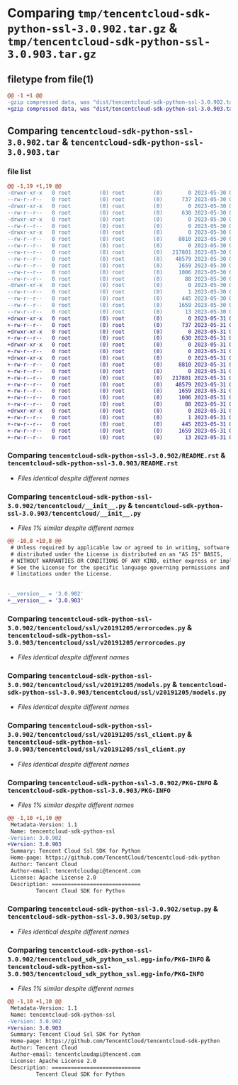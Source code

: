 # Comparing `tmp/tencentcloud-sdk-python-ssl-3.0.902.tar.gz` & `tmp/tencentcloud-sdk-python-ssl-3.0.903.tar.gz`

## filetype from file(1)

```diff
@@ -1 +1 @@
-gzip compressed data, was "dist/tencentcloud-sdk-python-ssl-3.0.902.tar", last modified: Tue May 30 00:31:33 2023, max compression
+gzip compressed data, was "dist/tencentcloud-sdk-python-ssl-3.0.903.tar", last modified: Wed May 31 02:19:35 2023, max compression
```

## Comparing `tencentcloud-sdk-python-ssl-3.0.902.tar` & `tencentcloud-sdk-python-ssl-3.0.903.tar`

### file list

```diff
@@ -1,19 +1,19 @@
-drwxr-xr-x   0 root         (0) root         (0)        0 2023-05-30 00:31:33.000000 tencentcloud-sdk-python-ssl-3.0.902/
--rw-r--r--   0 root         (0) root         (0)      737 2023-05-30 00:31:32.000000 tencentcloud-sdk-python-ssl-3.0.902/README.rst
-drwxr-xr-x   0 root         (0) root         (0)        0 2023-05-30 00:31:32.000000 tencentcloud-sdk-python-ssl-3.0.902/tencentcloud/
--rw-r--r--   0 root         (0) root         (0)      630 2023-05-30 00:31:32.000000 tencentcloud-sdk-python-ssl-3.0.902/tencentcloud/__init__.py
-drwxr-xr-x   0 root         (0) root         (0)        0 2023-05-30 00:31:32.000000 tencentcloud-sdk-python-ssl-3.0.902/tencentcloud/ssl/
--rw-r--r--   0 root         (0) root         (0)        0 2023-05-30 00:31:32.000000 tencentcloud-sdk-python-ssl-3.0.902/tencentcloud/ssl/__init__.py
-drwxr-xr-x   0 root         (0) root         (0)        0 2023-05-30 00:31:32.000000 tencentcloud-sdk-python-ssl-3.0.902/tencentcloud/ssl/v20191205/
--rw-r--r--   0 root         (0) root         (0)     8810 2023-05-30 00:31:32.000000 tencentcloud-sdk-python-ssl-3.0.902/tencentcloud/ssl/v20191205/errorcodes.py
--rw-r--r--   0 root         (0) root         (0)        0 2023-05-30 00:31:32.000000 tencentcloud-sdk-python-ssl-3.0.902/tencentcloud/ssl/v20191205/__init__.py
--rw-r--r--   0 root         (0) root         (0)   217801 2023-05-30 00:31:32.000000 tencentcloud-sdk-python-ssl-3.0.902/tencentcloud/ssl/v20191205/models.py
--rw-r--r--   0 root         (0) root         (0)    48579 2023-05-30 00:31:32.000000 tencentcloud-sdk-python-ssl-3.0.902/tencentcloud/ssl/v20191205/ssl_client.py
--rw-r--r--   0 root         (0) root         (0)     1659 2023-05-30 00:31:33.000000 tencentcloud-sdk-python-ssl-3.0.902/PKG-INFO
--rw-r--r--   0 root         (0) root         (0)     1006 2023-05-30 00:31:32.000000 tencentcloud-sdk-python-ssl-3.0.902/setup.py
--rw-r--r--   0 root         (0) root         (0)       88 2023-05-30 00:31:33.000000 tencentcloud-sdk-python-ssl-3.0.902/setup.cfg
-drwxr-xr-x   0 root         (0) root         (0)        0 2023-05-30 00:31:33.000000 tencentcloud-sdk-python-ssl-3.0.902/tencentcloud_sdk_python_ssl.egg-info/
--rw-r--r--   0 root         (0) root         (0)        1 2023-05-30 00:31:32.000000 tencentcloud-sdk-python-ssl-3.0.902/tencentcloud_sdk_python_ssl.egg-info/dependency_links.txt
--rw-r--r--   0 root         (0) root         (0)      445 2023-05-30 00:31:32.000000 tencentcloud-sdk-python-ssl-3.0.902/tencentcloud_sdk_python_ssl.egg-info/SOURCES.txt
--rw-r--r--   0 root         (0) root         (0)     1659 2023-05-30 00:31:32.000000 tencentcloud-sdk-python-ssl-3.0.902/tencentcloud_sdk_python_ssl.egg-info/PKG-INFO
--rw-r--r--   0 root         (0) root         (0)       13 2023-05-30 00:31:32.000000 tencentcloud-sdk-python-ssl-3.0.902/tencentcloud_sdk_python_ssl.egg-info/top_level.txt
+drwxr-xr-x   0 root         (0) root         (0)        0 2023-05-31 02:19:35.000000 tencentcloud-sdk-python-ssl-3.0.903/
+-rw-r--r--   0 root         (0) root         (0)      737 2023-05-31 02:19:35.000000 tencentcloud-sdk-python-ssl-3.0.903/README.rst
+drwxr-xr-x   0 root         (0) root         (0)        0 2023-05-31 02:19:35.000000 tencentcloud-sdk-python-ssl-3.0.903/tencentcloud/
+-rw-r--r--   0 root         (0) root         (0)      630 2023-05-31 02:19:35.000000 tencentcloud-sdk-python-ssl-3.0.903/tencentcloud/__init__.py
+drwxr-xr-x   0 root         (0) root         (0)        0 2023-05-31 02:19:35.000000 tencentcloud-sdk-python-ssl-3.0.903/tencentcloud/ssl/
+-rw-r--r--   0 root         (0) root         (0)        0 2023-05-31 02:19:35.000000 tencentcloud-sdk-python-ssl-3.0.903/tencentcloud/ssl/__init__.py
+drwxr-xr-x   0 root         (0) root         (0)        0 2023-05-31 02:19:35.000000 tencentcloud-sdk-python-ssl-3.0.903/tencentcloud/ssl/v20191205/
+-rw-r--r--   0 root         (0) root         (0)     8810 2023-05-31 02:19:35.000000 tencentcloud-sdk-python-ssl-3.0.903/tencentcloud/ssl/v20191205/errorcodes.py
+-rw-r--r--   0 root         (0) root         (0)        0 2023-05-31 02:19:35.000000 tencentcloud-sdk-python-ssl-3.0.903/tencentcloud/ssl/v20191205/__init__.py
+-rw-r--r--   0 root         (0) root         (0)   217801 2023-05-31 02:19:35.000000 tencentcloud-sdk-python-ssl-3.0.903/tencentcloud/ssl/v20191205/models.py
+-rw-r--r--   0 root         (0) root         (0)    48579 2023-05-31 02:19:35.000000 tencentcloud-sdk-python-ssl-3.0.903/tencentcloud/ssl/v20191205/ssl_client.py
+-rw-r--r--   0 root         (0) root         (0)     1659 2023-05-31 02:19:35.000000 tencentcloud-sdk-python-ssl-3.0.903/PKG-INFO
+-rw-r--r--   0 root         (0) root         (0)     1006 2023-05-31 02:19:35.000000 tencentcloud-sdk-python-ssl-3.0.903/setup.py
+-rw-r--r--   0 root         (0) root         (0)       88 2023-05-31 02:19:35.000000 tencentcloud-sdk-python-ssl-3.0.903/setup.cfg
+drwxr-xr-x   0 root         (0) root         (0)        0 2023-05-31 02:19:35.000000 tencentcloud-sdk-python-ssl-3.0.903/tencentcloud_sdk_python_ssl.egg-info/
+-rw-r--r--   0 root         (0) root         (0)        1 2023-05-31 02:19:35.000000 tencentcloud-sdk-python-ssl-3.0.903/tencentcloud_sdk_python_ssl.egg-info/dependency_links.txt
+-rw-r--r--   0 root         (0) root         (0)      445 2023-05-31 02:19:35.000000 tencentcloud-sdk-python-ssl-3.0.903/tencentcloud_sdk_python_ssl.egg-info/SOURCES.txt
+-rw-r--r--   0 root         (0) root         (0)     1659 2023-05-31 02:19:35.000000 tencentcloud-sdk-python-ssl-3.0.903/tencentcloud_sdk_python_ssl.egg-info/PKG-INFO
+-rw-r--r--   0 root         (0) root         (0)       13 2023-05-31 02:19:35.000000 tencentcloud-sdk-python-ssl-3.0.903/tencentcloud_sdk_python_ssl.egg-info/top_level.txt
```

### Comparing `tencentcloud-sdk-python-ssl-3.0.902/README.rst` & `tencentcloud-sdk-python-ssl-3.0.903/README.rst`

 * *Files identical despite different names*

### Comparing `tencentcloud-sdk-python-ssl-3.0.902/tencentcloud/__init__.py` & `tencentcloud-sdk-python-ssl-3.0.903/tencentcloud/__init__.py`

 * *Files 1% similar despite different names*

```diff
@@ -10,8 +10,8 @@
 # Unless required by applicable law or agreed to in writing, software
 # distributed under the License is distributed on an "AS IS" BASIS,
 # WITHOUT WARRANTIES OR CONDITIONS OF ANY KIND, either express or implied.
 # See the License for the specific language governing permissions and
 # limitations under the License.
 
 
-__version__ = '3.0.902'
+__version__ = '3.0.903'
```

### Comparing `tencentcloud-sdk-python-ssl-3.0.902/tencentcloud/ssl/v20191205/errorcodes.py` & `tencentcloud-sdk-python-ssl-3.0.903/tencentcloud/ssl/v20191205/errorcodes.py`

 * *Files identical despite different names*

### Comparing `tencentcloud-sdk-python-ssl-3.0.902/tencentcloud/ssl/v20191205/models.py` & `tencentcloud-sdk-python-ssl-3.0.903/tencentcloud/ssl/v20191205/models.py`

 * *Files identical despite different names*

### Comparing `tencentcloud-sdk-python-ssl-3.0.902/tencentcloud/ssl/v20191205/ssl_client.py` & `tencentcloud-sdk-python-ssl-3.0.903/tencentcloud/ssl/v20191205/ssl_client.py`

 * *Files identical despite different names*

### Comparing `tencentcloud-sdk-python-ssl-3.0.902/PKG-INFO` & `tencentcloud-sdk-python-ssl-3.0.903/PKG-INFO`

 * *Files 1% similar despite different names*

```diff
@@ -1,10 +1,10 @@
 Metadata-Version: 1.1
 Name: tencentcloud-sdk-python-ssl
-Version: 3.0.902
+Version: 3.0.903
 Summary: Tencent Cloud Ssl SDK for Python
 Home-page: https://github.com/TencentCloud/tencentcloud-sdk-python
 Author: Tencent Cloud
 Author-email: tencentcloudapi@tencent.com
 License: Apache License 2.0
 Description: ============================
         Tencent Cloud SDK for Python
```

### Comparing `tencentcloud-sdk-python-ssl-3.0.902/setup.py` & `tencentcloud-sdk-python-ssl-3.0.903/setup.py`

 * *Files identical despite different names*

### Comparing `tencentcloud-sdk-python-ssl-3.0.902/tencentcloud_sdk_python_ssl.egg-info/PKG-INFO` & `tencentcloud-sdk-python-ssl-3.0.903/tencentcloud_sdk_python_ssl.egg-info/PKG-INFO`

 * *Files 1% similar despite different names*

```diff
@@ -1,10 +1,10 @@
 Metadata-Version: 1.1
 Name: tencentcloud-sdk-python-ssl
-Version: 3.0.902
+Version: 3.0.903
 Summary: Tencent Cloud Ssl SDK for Python
 Home-page: https://github.com/TencentCloud/tencentcloud-sdk-python
 Author: Tencent Cloud
 Author-email: tencentcloudapi@tencent.com
 License: Apache License 2.0
 Description: ============================
         Tencent Cloud SDK for Python
```


